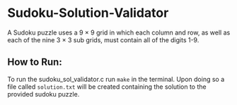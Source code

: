 # Sudoku-Solution-Validator
A Sudoku puzzle uses a 9 × 9 grid in which each column and row, as well as each of the nine 3 × 3 sub grids, must contain all of the digits 1-9. 
## How to Run:
To run the sudoku_sol_validator.c run `make` in the terminal. Upon doing so a file called `solution.txt` will be created containing the solution to the provided sudoku puzzle.
